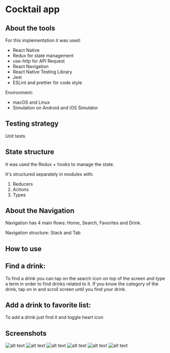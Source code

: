 # Cocktail app

## About the tools

For this implementation it was used:

- React Native
- Redux for state management
- use-http for API Request
- React Navigation
- React Native Testing Library
- Jest
- ESLint and prettier for code style

Environment:

- macOS and Linux
- Simulation on Android and iOS Simulator

## Testing strategy

Unit tests

## State structure

It was used the Redux + hooks to manage the state.

It's structured separately in modules with:

1. Reducers
2. Actions
3. Types

## About the Navigation

Navigation has 4 main flows: Home, Search, Favorites and Drink.

Navigation structure: Stack and Tab

## How to use

## Find a drink:

To find a drink you can tap on the search icon on top of the screen and type a term in order to find drinks related to it. If you know the category of the drink, tap on in and scroll screen until you find your drink.

## Add a drink to favorite list:

To add a drink just find it and toggle heart icon

## Screenshots
![alt text](https://i.imgur.com/a0jMdn5.png "")
![alt text](https://i.imgur.com/mqCEaIf.png "")
![alt text](https://i.imgur.com/7hHMqmq.png "")
![alt text](https://i.imgur.com/uC3iRWj.png "")
![alt text](https://i.imgur.com/u2jkE6G.png "")
![alt text](https://i.imgur.com/WAC1lyM.png "")


